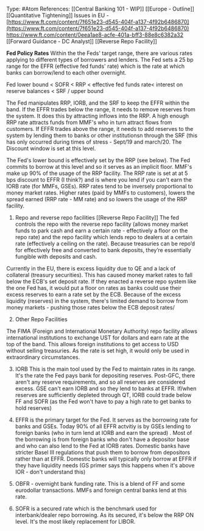 Type: #Atom 
References: [[Central Banking 101 - WIP]]
[[Europe - Outline]] [[Quantitative Tightening]]
Issues in EU - [https://www.ft.com/content/7f651e23-d545-404f-a137-4f92b6486870](https://www.ft.com/content/7f651e23-d545-404f-a137-4f92b6486870)  
https://www.ft.com/content/0eea1ae8-acfe-401a-bff3-88e8c6382a32
[[Forward Guidance - DC Analyst]]
[[Reverse Repo Facility]]


**Fed Policy Rates**
Within the the Feds' target range, there are various rates applying to different types of borrowers and lenders. The Fed sets a 25 bp range for the EFFR (effective fed funds' rate) which is the rate at which banks can borrow/lend to each other overnight. 

Fed lower bound < SOFR < RRP < effective fed funds rate< interest on reserve balances < SRF / upper bound

The Fed manipulates RRP, IORB, and the SRF to keep the EFFR within the band. If the EFFR trades below the range, it needs to remove reserves from the system. It does this by attracting inflows into the RRP. A high enough RRP rate attracts funds from MMF's who in turn attract flows from customers. If EFFR trades above the range, it needs to add reserves to the system by lending them to banks or other institutionsn through the SRF (this has only occurred during times of stress -  Sept/19 and march/20. The Discount window is set at this level. 

The Fed's lower bound is effectively set by the RRP (see below). The Fed commits to borrow at this level and so it serves as an implicit floor. MMF's make up 90% of the usage of the RRP facility. The RRP rate is set at at 5 bps discount to EFFR (I think?) and is where you lend if you can't earn the IORB rate (for MMFs, GSEs). RRP rates tend to be inversely proportional to money market rates. Higher rates (paid by MMFs to customers), lowers the spread earned (RRP rate - MM rate) and so lowers the usage of the RRP facility. 




1) Repo and reverse repo facilities
[[Reverse Repo Facility]]
The fed controls the repo with the reverse repo facility (allows money market funds to park cash and earn a certain rate - effectively a floor on the repo rate) and the repo facility which lends repo to dealers at a certain rate (effectively a ceiling on the rate). Because treasuries can be repo’d for effectively free and converted to bank deposits, they’re essentially fungible with deposits and cash. 

Currently in the EU, there is excess liquidity due to QE and a lack of collateral (treasury securities). This has caused money market rates to fall below the ECB's set deposit rate. If they enacted a reverse repo system like the one Fed has, it would put a floor on rates as banks could use their excess reserves to earn a rate set by the ECB. Because of the excess liquidity (reserves) in the system, there's limited demand to borrow from money markets - pushing those rates below the ECB deposit rates/

2) Other Repo Facilities

The FIMA (Foreign and International Monetary Authority) repo facility allows international institutions to exchange UST for dollars and earn rate at the top of the band. This allows foreign institutions to get access to USD without selling treasuries. As the rate is set high, it would only be used in extraordinary circumstances. 


3) IORB
This is the main tool used by the Fed to maintain rates in its range. It's the rate the Fed pays bank for depositing reserves. Post-GFC, there aren't any reserve requirements, and so all reserves are considered excess. GSE can't earn IORB and so they lend to banks at EFFR. 
If/when reserves are sufficiently depleted through QT, IORB could trade below FF and SOFR (as the Fed won't have to pay a high rate to get banks to hold reserves)

4) EFFR is the primary target for the Fed. It serves as the borrowing rate for banks and GSEs. Today 90% of all EFFR actvitiy is by GSEs lending to foreign banks (who in turn lend at IORB and earn the spread) . Most of the borrowing is from foreign banks who don't have a depositor base and who can also lend to the Fed at IORB rates. Domestic banks have stricter Basel III regulations that push them to borrow from depositors rather than at EFFR. Domestic banks will typically only borrow at EFFR if they have liquidity needs (GS primer says  this happens when it's above IOR - don't understand this)

5) OBFR - overnight bank funding rate. This is a blend of FF and some eurodollar transactions. MMFs and foreign central banks lend at this rate. 

6) SOFR is a secured rate which is the benchmark used for interbank/dealer repo borrowing. As its secured, it's below the RRP ON level. It's the most likely replacement for LIBOR. 
